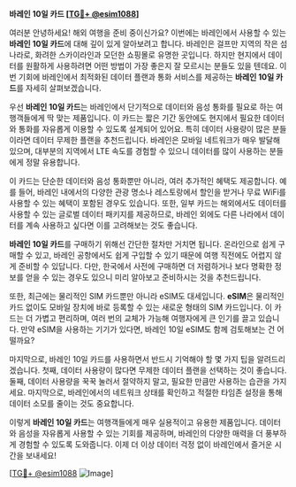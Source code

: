 **바레인 10일 카드 [[TG💪+ @esim1088](https://t.me/s/esim1088)]**

여러분 안녕하세요! 해외 여행을 준비 중이신가요? 이번에는 바레인에서 사용할 수 있는 **바레인 10일 카드**에 대해 깊이 있게 알아보려고 합니다. 바레인은 걸프만 지역의 작은 섬나라로, 화려한 스카이라인과 모던한 쇼핑몰로 유명한 곳입니다. 하지만 현지에서 데이터를 원활하게 사용하려면 어떤 방법이 가장 좋은지 잘 모르시는 분들도 있을 텐데요. 이번 기회에 바레인에서 최적화된 데이터 플랜과 통화 서비스를 제공하는 **바레인 10일 카드**를 자세히 살펴보겠습니다.

우선 **바레인 10일 카드**는 바레인에서 단기적으로 데이터와 음성 통화를 필요로 하는 여행객들에게 딱 맞는 제품입니다. 이 카드는 짧은 기간 동안에도 현지에서 필요한 데이터와 통화를 자유롭게 이용할 수 있도록 설계되어 있어요. 특히 데이터 사용량이 많은 분들이라면 데이터 무제한 플랜을 추천드립니다. 바레인은 모바일 네트워크가 매우 발달해 있으며, 대부분의 지역에서 LTE 속도를 경험할 수 있으니 데이터를 많이 사용하는 분들에게 정말 유용합니다.

이 카드는 단순한 데이터와 음성 통화뿐만 아니라, 여러 추가적인 혜택도 제공합니다. 예를 들어, 바레인 내에서의 다양한 관광 명소나 레스토랑에서 할인을 받거나 무료 WiFi를 사용할 수 있는 혜택이 포함된 경우도 있습니다. 또한, 일부 카드는 해외에서도 데이터를 사용할 수 있는 글로벌 데이터 패키지를 제공하므로, 바레인 외에도 다른 나라에서 데이터를 계속 사용하고 싶다면 이를 고려해보는 것도 좋습니다.

**바레인 10일 카드**를 구매하기 위해선 간단한 절차만 거치면 됩니다. 온라인으로 쉽게 구매할 수 있고, 바레인 공항에서도 쉽게 구입할 수 있기 때문에 여행 직전에도 어렵지 않게 준비할 수 있답니다. 다만, 한국에서 사전에 구매하면 더 저렴하거나 보다 명확한 정보를 얻을 수 있는 경우도 있으니 미리 알아보고 준비하시는 것을 추천드립니다.

또한, 최근에는 물리적인 SIM 카드뿐만 아니라 eSIM도 대세입니다. **eSIM**은 물리적인 카드 없이도 모바일 장치에 바로 등록할 수 있는 새로운 형태의 SIM 카드입니다. 이 카드는 더 가볍고 편리하며, 여러 번의 교체가 가능해 여행자에게 큰 인기를 끌고 있습니다. 만약 eSIM을 사용하는 기기가 있다면, 바레인 10일 eSIM도 함께 검토해보는 건 어떨까요?

마지막으로, 바레인 10일 카드를 사용하면서 반드시 기억해야 할 몇 가지 팁을 알려드리겠습니다. 첫째, 데이터 사용량이 많다면 무제한 데이터 플랜을 선택하는 것이 좋습니다. 둘째, 데이터 사용량을 꾹꾹 눌러서 절약하지 말고, 필요한 만큼만 사용하는 습관을 가지세요. 마지막으로, 바레인에서의 네트워크 상태를 확인하고 적절한 타임존 설정을 통해 데이터 소모를 줄이는 것도 중요합니다.

이렇게 **바레인 10일 카드**는 여행객들에게 매우 실용적이고 유용한 제품입니다. 데이터와 음성을 자유롭게 사용할 수 있는 기회를 제공하며, 바레인의 다양한 매력을 더 풍부하게 경험할 수 있도록 도와줍니다. 이제 더 이상 데이터 걱정 없이 바레인에서 즐거운 시간을 보내세요!

[[TG💪+ @esim1088](https://t.me/s/esim1088) ![Image](https://i.postimg.cc/Y0z9fWf4/image.png)]